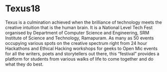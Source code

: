 # Texus18
Texus is a culmination achieved when the brilliance of technology meets the creative intuition that is the human brain. It is a National Level Tech Fest organised by Department of Computer Science and Engineering, SRM Institute of Science and Technology, Ramapuram.  As many as 50 events occupying various spots on the creative spectrum right from 24 hour Hackathons and Ethical Hacking workshops for geeks to Open Mic events for all the writers, poets and storytellers out there, this “festival” provides a platform for students from various walks of life to come together and do what they do best.
